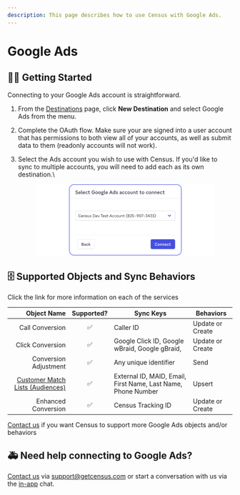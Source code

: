 ```yaml
---
description: This page describes how to use Census with Google Ads.
---
```


# Google Ads

## 🏃‍♀️ Getting Started

Connecting to your Google Ads account is straightforward.

1. From the [Destinations](https://app.getcensus.com/destinations) page, click **New Destination** and select Google Ads from the menu.
2. Complete the OAuth flow. Make sure your are signed into a user account that has permissions to both view all of your accounts, as well as submit data to them (readonly accounts will not work).
3.  Select the Ads account you wish to use with Census. If you'd like to sync to multiple accounts, you will need to add each as its own destination.\


    <figure><img src="../../.gitbook/assets/Google Ads.png" alt=""><figcaption></figcaption></figure>

## 🗄 Supported Objects and Sync Behaviors <a href="#supported-objects-and-sync-behaviors" id="supported-objects-and-sync-behaviors"></a>

Click the link for more information on each of the services

|       **Object Name** | **Supported?** | **Sync Keys**                                                 | **Behaviors**    |
|----------------------:| :------------: |---------------------------------------------------------------|------------------|
|       Call Conversion | ✅ | Caller ID                                                     | Update or Create |
|      Click Conversion | ✅ | Google Click ID, Google wBraid, Google gBraid,                | Update or Create |
| Conversion Adjustment | ✅ | Any unique identifier                                         | Send             |
|   <a href="https://docs.getcensus.com/destinations/google-ads/customer-match-audiences">Customer Match Lists (Audiences)</a> | ✅ | External ID, MAID, Email, First Name, Last Name, Phone Number | Upsert           |
|   Enhanced Conversion | ✅ | Census Tracking ID                                            | Update or Create |

[Contact us](mailto:support@getcensus.com) if you want Census to support more Google Ads objects and/or behaviors

## 🚑 Need help connecting to Google Ads?

[Contact us](mailto:support@getcensus.com) via support@getcensus.com or start a conversation with us via the [in-app](https://app.getcensus.com) chat.
